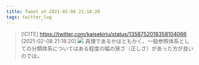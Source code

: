 ```yaml
---
title: Tweet at 2021-02-08 21:18:20
tags: twitter_log
---
```


> [!CITE] https://twitter.com/kaisekiriu/status/1358752018358104066 (2021-02-08 21:18:20)
> ![](https://twitter.com/kaisekiriu/status/1358752018358104066)
> 真理であるかはともかく、一般参照体系としての分類体系についてはある程度の幅の狭さ（正しさ）があった方が良いのでは。
